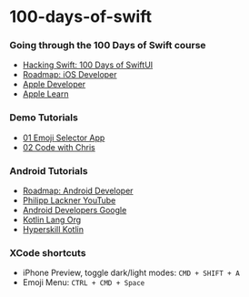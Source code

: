 # 100-days-of-swift

### Going through the 100 Days of Swift course

- [Hacking Swift: 100 Days of SwiftUI](https://www.hackingwithswift.com/100/swiftui)
- [Roadmap: iOS Developer](https://roadmap.sh/ios)
- [Apple Developer](https://developer.apple.com/)
- [Apple Learn](https://developer.apple.com/learn/)

### Demo Tutorials

- [01 Emoji Selector App](https://youtu.be/nqTcAzPS3oc?si=ht1HXpnLeILSAGSR)
- [02 Code with Chris](https://www.youtube.com/playlist?list=PLMRqhzcHGw1Y5Cluhf7pKRNZtKaA3Q4kg)

### Android Tutorials

- [Roadmap: Android Developer](https://roadmap.sh/android)
- [Philipp Lackner YouTube](https://www.youtube.com/@PhilippLackner/playlists)
- [Android Developers Google](https://developer.android.com/courses)
- [Kotlin Lang Org](https://kotlinlang.org/)
- [Hyperskill Kotlin](https://hyperskill.org/categories/4)

### XCode shortcuts

- iPhone Preview, toggle dark/light modes: `CMD + SHIFT + A`
- Emoji Menu: `CTRL + CMD + Space`

